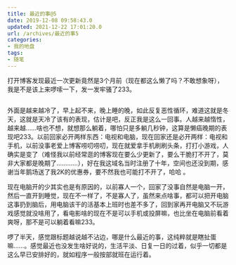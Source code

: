 ```yaml
---
title: 最近的事@5
date: 2019-12-08 09:58:43.0
updated: 2021-12-22 17:01:20.0
url: /archives/最近的事5
categories: 
- 我的地盘
tags: 
- 随笔
---
```


<!-- wp:paragraph -->
<p>打开博客发现最近一次更新竟然是3个月前（现在都这么懒了吗？不敢想象呀），我是不是该上来啰嗦一下，发一发牢骚了233。</p>
<!-- /wp:paragraph -->

<!-- wp:image {"align":"center","id":516,"sizeSlug":"large"} -->
<div class="wp-block-image"><figure class="aligncenter size-large"><img src="https://cdn.lancn.cn/wp-content/uploads/2019/12/2019len.jpg" alt="" class="wp-image-516"/></figure></div>
<!-- /wp:image -->

<!-- wp:paragraph -->
<p>外面是越来越冷了，早上起不来，晚上睡的晚，如此反复恶性循环，难道这就是冬天，这就是天冷了该有的表现，估计是吧，反正我是这么一回事。人越来越惰性，越来越……啥也不想，就想那么躺着，哪怕只是多躺几秒钟，这算是懒癌晚期的表现吧233。以前回家必开两样东西：电视和电脑，现在回家还是必开两样：电视和手机，以前没事老爱上博客唠叨唠叨，现在就爱拿手机刷刷头条，打打小游戏，人确实是变了（难怪我以前经常逛的博客现在要么少更新了，要么干脆打不开了，莫非大家都是晚期了…………），好在我这域名当时注册了十年，空间也还没到期，感谢当年鹅场送了我2K的优惠券，要不然我也可能打不开了，哈哈 。</p>
<!-- /wp:paragraph -->

<!-- wp:paragraph -->
<p>现在电脑开的少其实也是有原因的，以前寡人一个，回家了没事自然是电脑一开，然后一直开到睡觉，现在不一样了，不是寡人了，虽然来点啥事，都可以把开电脑这事扔到脑后，用电脑该干的活基本上班时也差不多了，回到家再开电脑又不玩游戏感觉就没啥用了，看电影啥的现在不是可以手机或投屏嘛，也比坐在电脑前看着爽呀，那不是可以躺着看嘛233。</p>
<!-- /wp:paragraph -->

<!-- wp:paragraph -->
<p>啰了半天，感觉跟标题越说越不沾边，哪是什么最近的事，这纯粹就是瞎扯蛋嘛……。感觉最近也没发生啥好说的，生活平淡、日复一日的过着，似乎一切都是这么早已安排好的，就如程序一般按部就班在运行着。</p>
<!-- /wp:paragraph -->